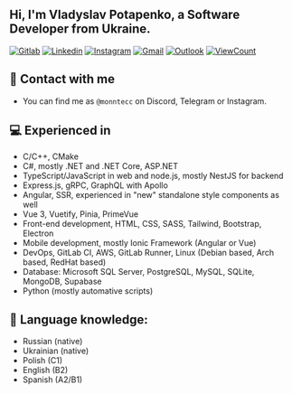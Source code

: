## Hi, I'm Vladyslav Potapenko, a Software Developer from Ukraine.

[![Gitlab](https://img.shields.io/badge/-Gitlab-000?style=flat&logo=Gitlab&logoColor=dark)](https://gitlab.com/monntecc)
[![Linkedin](https://img.shields.io/badge/-LinkedIn-blue?style=flat&logo=Linkedin&logoColor=white)](https://www.linkedin.com/in/vpotapenko/)
[![Instagram](https://img.shields.io/badge/-Instagram-c13584?style=flat&labelColor=c13584&logo=instagram&logoColor=white)](https://www.instagram.com/monntecc/)
[![Gmail](https://img.shields.io/badge/-Gmail-c14438?style=flat&logo=Gmail&logoColor=white)](mailto:contact@monnte.cc)
[![Outlook](https://img.shields.io/badge/-Outlook-0078D4?style=flat&logo=Microsoft-Outlook&logoColor=white)](mailto:vpotapenko@outlook.com)
[![ViewCount](https://views.whatilearened.today/views/github/monntecc/monntecc.svg)](https://views.whatilearened.today/views/github/monntecc/monntecc.svg)

## 📨 Contact with me
- You can find me as `@monntecc` on Discord, Telegram or Instagram.

## 💻 Experienced in
- C/C++, CMake
- C#, mostly .NET and .NET Core, ASP.NET
- TypeScript/JavaScript in web and node.js, mostly NestJS for backend
- Express.js, gRPC, GraphQL with Apollo
- Angular, SSR, experienced in "new" standalone style components as well
- Vue 3, Vuetify, Pinia, PrimeVue
- Front-end development, HTML, CSS, SASS, Tailwind, Bootstrap, Electron
- Mobile development, mostly Ionic Framework (Angular or Vue)
- DevOps, GitLab CI, AWS, GitLab Runner, Linux (Debian based, Arch based, RedHat based)
- Database: Microsoft SQL Server, PostgreSQL, MySQL, SQLite, MongoDB, Supabase
- Python (mostly automative scripts)

## 🐾 Language knowledge:
- Russian (native)
- Ukrainian (native)
- Polish (C1)
- English (B2)
- Spanish (A2/B1)

